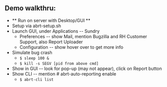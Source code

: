 ## Demo walkthru:
* ** Run on server with Desktop/GUI **
* Setup via abrt-setup.sh
* Launch GUI, under Applications -- Sundry
  * Preferences -- show Mail, mention Bugzilla and RH Customer Support, also Report Uploader
  * Configuration -- show hover over to get more info
* Simulate bug crash
  * ```$ sleep 100 &```
  * ```$ kill -s SEGV [pid from above cmd]```
* Show in GUI -- look for pop-up (may not appear), click on Report button
* Show CLI -- mention # abrt-auto-reporting enable
  * ```$ abrt-cli list```
